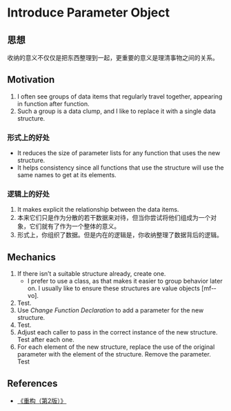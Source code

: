 # Introduce Parameter Object



## 思想
收纳的意义不仅仅是把东西整理到一起，更重要的意义是理清事物之间的关系。


## Motivation
1. I often see groups of data items that regularly travel together, appearing in function after function. 
2. Such a group is a data clump, and I like to replace it with a single data structure.

### 形式上的好处
* It reduces the size of parameter lists for any function that uses the new structure. 
* It helps consistency since all functions that use the structure will use the same names to get at its elements. 

### 逻辑上的好处
1. It makes explicit the relationship between the data items. 
2. 本来它们只是作为分散的若干数据来对待，但当你尝试将他们组成为一个对象，它们就有了作为一个整体的意义。
3. 形式上，你组织了数据。但是内在的逻辑是，你收纳整理了数据背后的逻辑。


## Mechanics
1. If there isn’t a suitable structure already, create one.
    * I prefer to use a class, as that makes it easier to group behavior later on. I usually like to ensure these structures are value objects [mf-­vo].
2. Test.
3. Use *Change Function Declaration* to add a parameter for the new structure.
4. Test.
5. Adjust each caller to pass in the correct instance of the new structure. Test after each one.
6. For each element of the new structure, replace the use of the original parameter with the element of the structure. Remove the parameter. Test


## References
* [《重构（第2版）》](https://book.douban.com/subject/33400354/)
